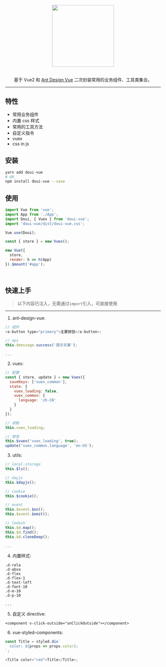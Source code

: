 <p align="center">
  <a href="http://doui.dooomi.com" target="_blank">
    <img width="200" src="http://f.dooomi.com/image/do.png">
  </a>
</p>

<br/>

<div align="center">
基于 Vue2 和 <a href="https://antdv.com" target="_blank">Ant Design Vue</a> 二次封装常用的业务组件、工具类集合。
</div>

---

## 特性

- 常用业务组件
- 内置 css 样式
- 常用的工具方法
- 自定义指令
- vuex
- css in js

## 安装

```bash
yarn add doui-vue
# OR
npm install doui-vue --save
```

## 使用

```js
import Vue from 'vue';
import App from './App';
import Doui, { Vuex } from 'doui-vue';
import 'doui-vue/dist/doui-vue.css';

Vue.use(Doui);

const { store } = new Vuex();

new Vue({
  store,
  render: h => h(App)
}).$mount('#app');
```

<br/>

## 快速上手

> 以下内容已注入，无需通过`import`引入，可直接使用

---

1. ant-design-vue:

```js
// 组件
<a-button type="primary">主要按钮</a-button>;

// api
this.$message.success('提示文案');

...
```

2. vuex:

```js
// 配置
const { store, update } = new Vuex({
  saveKeys: ['vuex_common'],
  state: {
    vuex_loading: false,
    vuex_common: {
      language: 'zh-CN'
    }
  }
});

// 读取
this.vuex_loading;

// 修改
this.$vuex('vuex_loading', true);
update('vuex_common.language', 'en-US');
```

3. utils:

```js
// local-storage
this.$ls();

// dayjs
this.$dayjs();

// cookie
this.$cookie();

// event
this.$event.$on();
this.$event.$emit();

// lodash
this.$d.map();
this.$d.find();
this.$d.cloneDeep();

...
```

4. 内置样式:

```
.d-rela
.d-abso
.d-flex
.d-flex-1
.d-text-left
.d-font-10
.d-m-10
.d-p-10

...
```

5. 自定义 directive:

```vue
<component v-click-outside="onClickOutside"></component>
```

6. vue-styled-components:

```js
const Title = styled.div`
  color: ${props => props.color};
`;

<Title color="red">Title</Title>;
```
